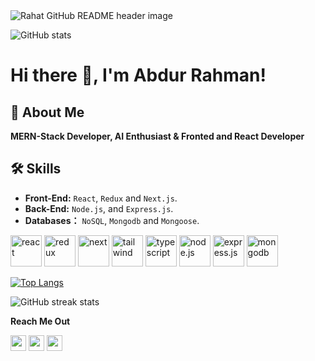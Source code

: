 <img src="https://i.ibb.co/cvGVxrv/banner.png" alt="Rahat GitHub README header image">

![GitHub stats](https://github-readme-stats.vercel.app/api?username=abdurrahmanrahat&show_icons=true)  

# Hi there 👋, I'm Abdur Rahman!

## 🚀 About Me
**MERN-Stack Developer, AI Enthusiast & Fronted and React Developer**

## 🛠 Skills
- **Front-End:** `React`, `Redux` and `Next.js`.
- **Back-End:** `Node.js`, and `Express.js`.
- **Databases：** `NoSQL`, `Mongodb` and `Mongoose`.

<p>
  <img src="https://i.ibb.co/QY84mqg/react.png" alt="react" width="50" height="50" />
  <img src="https://i.ibb.co/dJHyYJ0/redux.png" alt="redux" width="50" height="50" />
  <img src="https://i.ibb.co/pnYXKc7/next.png" alt="next" width="50" height="50" />
  <img src="https://i.ibb.co/0GXWBbQ/tailwind.png" alt="tailwind" width="50" height="50" />
  <img src="https://i.ibb.co/VYn0jv0/ts.png" alt="typescript" width="50" height="50" />
  <img src="https://i.ibb.co/kx8KjZm/node-Js-removebg-preview.png" alt="node.js" width="50" height="50" />
  <img src="https://i.ibb.co/Fspyky2/express.png" alt="express.js" width="50" height="50" />
  <img src="https://i.ibb.co/vXCKLNM/mongo-db.png" alt="mongodb" width="50" height="50" />
</p>

[![Top Langs](https://github-readme-stats.vercel.app/api/top-langs/?username=abdurrahmanrahat)](https://github.com/anuraghazra/github-readme-stats)

![GitHub streak stats](https://streak-stats.demolab.com/?user=abdurrahmanrahat)  

**Reach Me Out**


<p>
  <a href="https://www.linkedin.com/in/abdurrahman47/" target="_blank"><img src="https://img.shields.io/badge/linkedin-%230077B5.svg?&style=for-the-badge&logo=linkedin&logoColor=white" height=25></a>
  <a href="https://twitter.com/rahat965" target="_blank"><img src="https://img.shields.io/badge/twitter-%231DA1F2.svg?&style=for-the-badge&logo=twitter&logoColor=white" height=25></a> 
   <a href="https://www.instagram.com/abdurrahmanrahat47/" target="_blank"><img src="https://img.shields.io/badge/instagram-%23E4405F.svg?&style=for-the-badge&logo=instagram&logoColor=white" height=25></a>
</p>
